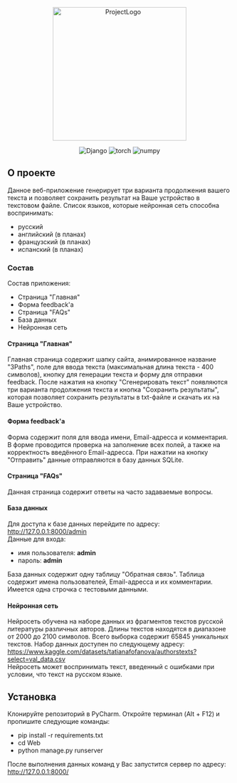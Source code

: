 <p align="center">
    <img src="https://i.ibb.co/zh2hjWf/favicon.png" alt="ProjectLogo" width="300">
</p>

<p align="center">
   <img src="https://img.shields.io/badge/framework-Django%204.2.5-green" alt="Django">
   <img src="https://img.shields.io/badge/framework-torch%202.0.1-orange" alt="torch">
   <img src="https://img.shields.io/badge/library-numpy%201.25.2-blue" alt="numpy">
</p>

## О проекте

Данное веб-приложение генерирует три варианта продолжения вашего текста и позволяет сохранить результат на Ваше устройство в текстовом файле. Список языков, которые нейронная сеть способна воспринимать:

- русский
- английский (в планах)
- французский (в планах)
- испанский (в планах)

### Состав

Состав приложения:

- Страница "Главная"
- Форма feedback'а
- Страница "FAQs"
- База данных
- Нейронная сеть

#### Страница "Главная"

Главная страница содержит шапку сайта, анимированное название "3Paths", поле для ввода текста (максимальная длина текста - 400 символов), кнопку для генерации текста и форму для отправки feedback. После нажатия на кнопку "Сгенерировать текст" появляются три варианта продолжения текста и кнопка "Сохранить результаты", которая позволяет сохранить результаты в txt-файле и скачать их на Ваше устройство.

#### Форма feedback'а

Форма содержит поля для ввода имени, Email-адресса и комментария. В форме проводится проверка на заполнение всех полей, а также на корректность введённого Email-адресса. При нажатии на кнопку "Отправить" данные отправляются в базу данных SQLite.

#### Страница "FAQs"

Данная страница содержит ответы на часто задаваемые вопросы.

#### База данных

Для доступа к базе данных перейдите по адресу: http://127.0.0.1:8000/admin  
Данные для входа:

- имя пользователя: **admin**
- пароль: **admin**

База данных содержит одну таблицу "Обратная связь". Таблица содержит имена пользователей, Email-адресса и их комментарии. Имеется одна строчка с тестовыми данными.

#### Нейронная сеть

Нейросеть обучена на наборе данных из фрагментов текстов русской литературы различных авторов. Длины текстов находятся в диапазоне от 2000 до 2100 символов. Всего выборка содержит 65845 уникальных текстов. Набор данных доступен по следующему адресу: https://www.kaggle.com/datasets/tatianafofanova/authorstexts?select=val_data.csv  
Нейросеть может воспринимать текст, введенный с ошибками при условии, что текст на русском языке.

## Установка

Клонируйте репозиторий в PyCharm. Откройте терминал (Alt + F12) и пропишите следующие команды:

- pip install -r requirements.txt
- cd Web
- python manage.py runserver

После выполнения данных команд у Вас запустится сервер по адресу: http://127.0.0.1:8000/
